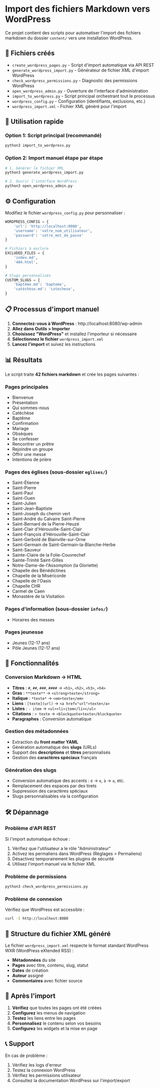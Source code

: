 # Import des fichiers Markdown vers WordPress

Ce projet contient des scripts pour automatiser l'import des fichiers markdown du dossier `content/` vers une installation WordPress.

## 📁 Fichiers créés

- `create_wordpress_pages.py` - Script d'import automatique via API REST
- `generate_wordpress_import.py` - Générateur de fichier XML d'import WordPress
- `check_wordpress_permissions.py` - Diagnostic des permissions WordPress
- `open_wordpress_admin.py` - Ouverture de l'interface d'administration
- `import_to_wordpress.py` - Script principal orchestrant tout le processus
- `wordpress_config.py` - Configuration (identifiants, exclusions, etc.)
- `wordpress_import.xml` - Fichier XML généré pour l'import

## 🚀 Utilisation rapide

### Option 1: Script principal (recommandé)
```bash
python3 import_to_wordpress.py
```

### Option 2: Import manuel étape par étape
```bash
# 1. Générer le fichier XML
python3 generate_wordpress_import.py

# 2. Ouvrir l'interface WordPress
python3 open_wordpress_admin.py
```

## ⚙️ Configuration

Modifiez le fichier `wordpress_config.py` pour personnaliser :

```python
WORDPRESS_CONFIG = {
    'url': 'http://localhost:8080',
    'username': 'votre_nom_utilisateur',
    'password': 'votre_mot_de_passe'
}

# Fichiers à exclure
EXCLUDED_FILES = {
    'index.md',
    '404.html',
}

# Slugs personnalisés
CUSTOM_SLUGS = {
    'baptême.md': 'bapteme',
    'catéchèse.md': 'catechese',
}
```

## 📋 Processus d'import manuel

1. **Connectez-vous à WordPress** : http://localhost:8080/wp-admin
2. **Allez dans Outils > Importer**
3. **Choisissez "WordPress"** et installez l'importeur si nécessaire
4. **Sélectionnez le fichier** `wordpress_import.xml`
5. **Lancez l'import** et suivez les instructions

## 📊 Résultats

Le script traite **42 fichiers markdown** et crée les pages suivantes :

### Pages principales
- Bienvenue
- Présentation
- Qui sommes-nous
- Catéchèse
- Baptême
- Confirmation
- Mariage
- Obsèques
- Se confesser
- Rencontrer un prêtre
- Rejoindre un groupe
- Offrir une messe
- Intentions de prière

### Pages des églises (sous-dossier `eglises/`)
- Saint-Étienne
- Saint-Pierre
- Saint-Paul
- Saint-Ouen
- Saint-Julien
- Saint-Jean-Baptiste
- Saint-Joseph du chemin vert
- Saint-André du Calvaire Saint-Pierre
- Saint-Bernard de la Pierre-Heuzé
- Saint-Clair d'Hérouville-Saint-Clair
- Saint-François d'Hérouville-Saint-Clair
- Saint-Gerbold de Blainville-sur-Orne
- Saint-Germain de Saint-Germain-la-Blanche-Herbe
- Saint-Sauveur
- Sainte-Claire de la Folie-Couvrechef
- Sainte-Trinité Saint-Gilles
- Notre-Dame-de-l'Assomption (la Gloriette)
- Chapelle des Bénédictines
- Chapelle de la Miséricorde
- Chapelle de l'Oasis
- Chapelle CHR
- Carmel de Caen
- Monastère de la Visitation

### Pages d'information (sous-dossier `infos/`)
- Horaires des messes

### Pages jeunesse
- Jeunes (12-17 ans)
- Pôle Jeunes (12-17 ans)

## 🔧 Fonctionnalités

### Conversion Markdown → HTML
- **Titres** : `#`, `##`, `###`, `####` → `<h1>`, `<h2>`, `<h3>`, `<h4>`
- **Gras** : `**texte**` → `<strong>texte</strong>`
- **Italique** : `*texte*` → `<em>texte</em>`
- **Liens** : `[texte](url)` → `<a href="url">texte</a>`
- **Listes** : `- item` → `<ul><li>item</li></ul>`
- **Citations** : `> texte` → `<blockquote>texte</blockquote>`
- **Paragraphes** : Conversion automatique

### Gestion des métadonnées
- Extraction du **front matter YAML**
- Génération automatique des **slugs** (URLs)
- Support des **descriptions** et **titres** personnalisés
- Gestion des **caractères spéciaux** français

### Génération des slugs
- Conversion automatique des accents : `é` → `e`, `à` → `a`, etc.
- Remplacement des espaces par des tirets
- Suppression des caractères spéciaux
- Slugs personnalisables via la configuration

## 🛠️ Dépannage

### Problème d'API REST
Si l'import automatique échoue :
1. Vérifiez que l'utilisateur a le rôle "Administrateur"
2. Activez les permaliens dans WordPress (Réglages > Permaliens)
3. Désactivez temporairement les plugins de sécurité
4. Utilisez l'import manuel via le fichier XML

### Problème de permissions
```bash
python3 check_wordpress_permissions.py
```

### Problème de connexion
Vérifiez que WordPress est accessible :
```bash
curl -I http://localhost:8080
```

## 📝 Structure du fichier XML généré

Le fichier `wordpress_import.xml` respecte le format standard WordPress WXR (WordPress eXtended RSS) :
- **Métadonnées** du site
- **Pages** avec titre, contenu, slug, statut
- **Dates** de création
- **Auteur** assigné
- **Commentaires** avec fichier source

## 🎯 Après l'import

1. **Vérifiez** que toutes les pages ont été créées
2. **Configurez** les menus de navigation
3. **Testez** les liens entre les pages
4. **Personnalisez** le contenu selon vos besoins
5. **Configurez** les widgets et la mise en page

## 📞 Support

En cas de problème :
1. Vérifiez les logs d'erreur
2. Testez la connexion WordPress
3. Vérifiez les permissions utilisateur
4. Consultez la documentation WordPress sur l'import/export
